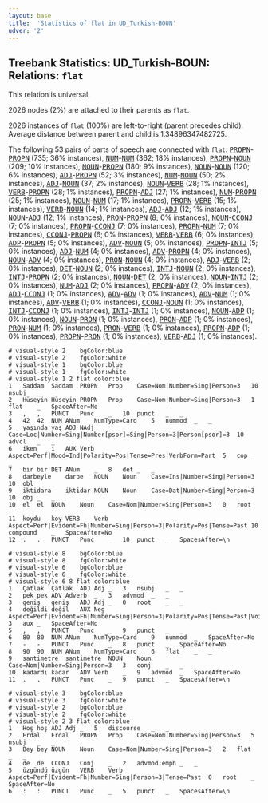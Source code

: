 ```yaml
---
layout: base
title:  'Statistics of flat in UD_Turkish-BOUN'
udver: '2'
---
```


## Treebank Statistics: UD_Turkish-BOUN: Relations: `flat`

This relation is universal.

2026 nodes (2%) are attached to their parents as `flat`.

2026 instances of `flat` (100%) are left-to-right (parent precedes child).
Average distance between parent and child is 1.34896347482725.

The following 53 pairs of parts of speech are connected with `flat`: <tt><a href="tr_boun-pos-PROPN.html">PROPN</a></tt>-<tt><a href="tr_boun-pos-PROPN.html">PROPN</a></tt> (735; 36% instances), <tt><a href="tr_boun-pos-NUM.html">NUM</a></tt>-<tt><a href="tr_boun-pos-NUM.html">NUM</a></tt> (362; 18% instances), <tt><a href="tr_boun-pos-PROPN.html">PROPN</a></tt>-<tt><a href="tr_boun-pos-NOUN.html">NOUN</a></tt> (209; 10% instances), <tt><a href="tr_boun-pos-NOUN.html">NOUN</a></tt>-<tt><a href="tr_boun-pos-PROPN.html">PROPN</a></tt> (180; 9% instances), <tt><a href="tr_boun-pos-NOUN.html">NOUN</a></tt>-<tt><a href="tr_boun-pos-NOUN.html">NOUN</a></tt> (120; 6% instances), <tt><a href="tr_boun-pos-ADJ.html">ADJ</a></tt>-<tt><a href="tr_boun-pos-PROPN.html">PROPN</a></tt> (52; 3% instances), <tt><a href="tr_boun-pos-NUM.html">NUM</a></tt>-<tt><a href="tr_boun-pos-NOUN.html">NOUN</a></tt> (50; 2% instances), <tt><a href="tr_boun-pos-ADJ.html">ADJ</a></tt>-<tt><a href="tr_boun-pos-NOUN.html">NOUN</a></tt> (37; 2% instances), <tt><a href="tr_boun-pos-NOUN.html">NOUN</a></tt>-<tt><a href="tr_boun-pos-VERB.html">VERB</a></tt> (28; 1% instances), <tt><a href="tr_boun-pos-VERB.html">VERB</a></tt>-<tt><a href="tr_boun-pos-PROPN.html">PROPN</a></tt> (28; 1% instances), <tt><a href="tr_boun-pos-PROPN.html">PROPN</a></tt>-<tt><a href="tr_boun-pos-ADJ.html">ADJ</a></tt> (27; 1% instances), <tt><a href="tr_boun-pos-NUM.html">NUM</a></tt>-<tt><a href="tr_boun-pos-PROPN.html">PROPN</a></tt> (25; 1% instances), <tt><a href="tr_boun-pos-NOUN.html">NOUN</a></tt>-<tt><a href="tr_boun-pos-NUM.html">NUM</a></tt> (17; 1% instances), <tt><a href="tr_boun-pos-PROPN.html">PROPN</a></tt>-<tt><a href="tr_boun-pos-VERB.html">VERB</a></tt> (15; 1% instances), <tt><a href="tr_boun-pos-VERB.html">VERB</a></tt>-<tt><a href="tr_boun-pos-NOUN.html">NOUN</a></tt> (14; 1% instances), <tt><a href="tr_boun-pos-ADJ.html">ADJ</a></tt>-<tt><a href="tr_boun-pos-ADJ.html">ADJ</a></tt> (12; 1% instances), <tt><a href="tr_boun-pos-NOUN.html">NOUN</a></tt>-<tt><a href="tr_boun-pos-ADJ.html">ADJ</a></tt> (12; 1% instances), <tt><a href="tr_boun-pos-PRON.html">PRON</a></tt>-<tt><a href="tr_boun-pos-PROPN.html">PROPN</a></tt> (8; 0% instances), <tt><a href="tr_boun-pos-NOUN.html">NOUN</a></tt>-<tt><a href="tr_boun-pos-CCONJ.html">CCONJ</a></tt> (7; 0% instances), <tt><a href="tr_boun-pos-PROPN.html">PROPN</a></tt>-<tt><a href="tr_boun-pos-CCONJ.html">CCONJ</a></tt> (7; 0% instances), <tt><a href="tr_boun-pos-PROPN.html">PROPN</a></tt>-<tt><a href="tr_boun-pos-NUM.html">NUM</a></tt> (7; 0% instances), <tt><a href="tr_boun-pos-CCONJ.html">CCONJ</a></tt>-<tt><a href="tr_boun-pos-PROPN.html">PROPN</a></tt> (6; 0% instances), <tt><a href="tr_boun-pos-VERB.html">VERB</a></tt>-<tt><a href="tr_boun-pos-VERB.html">VERB</a></tt> (6; 0% instances), <tt><a href="tr_boun-pos-ADP.html">ADP</a></tt>-<tt><a href="tr_boun-pos-PROPN.html">PROPN</a></tt> (5; 0% instances), <tt><a href="tr_boun-pos-ADV.html">ADV</a></tt>-<tt><a href="tr_boun-pos-NOUN.html">NOUN</a></tt> (5; 0% instances), <tt><a href="tr_boun-pos-PROPN.html">PROPN</a></tt>-<tt><a href="tr_boun-pos-INTJ.html">INTJ</a></tt> (5; 0% instances), <tt><a href="tr_boun-pos-ADJ.html">ADJ</a></tt>-<tt><a href="tr_boun-pos-NUM.html">NUM</a></tt> (4; 0% instances), <tt><a href="tr_boun-pos-ADV.html">ADV</a></tt>-<tt><a href="tr_boun-pos-PROPN.html">PROPN</a></tt> (4; 0% instances), <tt><a href="tr_boun-pos-NOUN.html">NOUN</a></tt>-<tt><a href="tr_boun-pos-ADV.html">ADV</a></tt> (4; 0% instances), <tt><a href="tr_boun-pos-PRON.html">PRON</a></tt>-<tt><a href="tr_boun-pos-NOUN.html">NOUN</a></tt> (4; 0% instances), <tt><a href="tr_boun-pos-ADJ.html">ADJ</a></tt>-<tt><a href="tr_boun-pos-VERB.html">VERB</a></tt> (2; 0% instances), <tt><a href="tr_boun-pos-DET.html">DET</a></tt>-<tt><a href="tr_boun-pos-NOUN.html">NOUN</a></tt> (2; 0% instances), <tt><a href="tr_boun-pos-INTJ.html">INTJ</a></tt>-<tt><a href="tr_boun-pos-NOUN.html">NOUN</a></tt> (2; 0% instances), <tt><a href="tr_boun-pos-INTJ.html">INTJ</a></tt>-<tt><a href="tr_boun-pos-PROPN.html">PROPN</a></tt> (2; 0% instances), <tt><a href="tr_boun-pos-NOUN.html">NOUN</a></tt>-<tt><a href="tr_boun-pos-DET.html">DET</a></tt> (2; 0% instances), <tt><a href="tr_boun-pos-NOUN.html">NOUN</a></tt>-<tt><a href="tr_boun-pos-INTJ.html">INTJ</a></tt> (2; 0% instances), <tt><a href="tr_boun-pos-NUM.html">NUM</a></tt>-<tt><a href="tr_boun-pos-ADJ.html">ADJ</a></tt> (2; 0% instances), <tt><a href="tr_boun-pos-PROPN.html">PROPN</a></tt>-<tt><a href="tr_boun-pos-ADV.html">ADV</a></tt> (2; 0% instances), <tt><a href="tr_boun-pos-ADJ.html">ADJ</a></tt>-<tt><a href="tr_boun-pos-CCONJ.html">CCONJ</a></tt> (1; 0% instances), <tt><a href="tr_boun-pos-ADV.html">ADV</a></tt>-<tt><a href="tr_boun-pos-ADV.html">ADV</a></tt> (1; 0% instances), <tt><a href="tr_boun-pos-ADV.html">ADV</a></tt>-<tt><a href="tr_boun-pos-NUM.html">NUM</a></tt> (1; 0% instances), <tt><a href="tr_boun-pos-ADV.html">ADV</a></tt>-<tt><a href="tr_boun-pos-VERB.html">VERB</a></tt> (1; 0% instances), <tt><a href="tr_boun-pos-CCONJ.html">CCONJ</a></tt>-<tt><a href="tr_boun-pos-NOUN.html">NOUN</a></tt> (1; 0% instances), <tt><a href="tr_boun-pos-INTJ.html">INTJ</a></tt>-<tt><a href="tr_boun-pos-CCONJ.html">CCONJ</a></tt> (1; 0% instances), <tt><a href="tr_boun-pos-INTJ.html">INTJ</a></tt>-<tt><a href="tr_boun-pos-INTJ.html">INTJ</a></tt> (1; 0% instances), <tt><a href="tr_boun-pos-NOUN.html">NOUN</a></tt>-<tt><a href="tr_boun-pos-ADP.html">ADP</a></tt> (1; 0% instances), <tt><a href="tr_boun-pos-NOUN.html">NOUN</a></tt>-<tt><a href="tr_boun-pos-PRON.html">PRON</a></tt> (1; 0% instances), <tt><a href="tr_boun-pos-PRON.html">PRON</a></tt>-<tt><a href="tr_boun-pos-ADP.html">ADP</a></tt> (1; 0% instances), <tt><a href="tr_boun-pos-PRON.html">PRON</a></tt>-<tt><a href="tr_boun-pos-NUM.html">NUM</a></tt> (1; 0% instances), <tt><a href="tr_boun-pos-PRON.html">PRON</a></tt>-<tt><a href="tr_boun-pos-VERB.html">VERB</a></tt> (1; 0% instances), <tt><a href="tr_boun-pos-PROPN.html">PROPN</a></tt>-<tt><a href="tr_boun-pos-ADP.html">ADP</a></tt> (1; 0% instances), <tt><a href="tr_boun-pos-PROPN.html">PROPN</a></tt>-<tt><a href="tr_boun-pos-PRON.html">PRON</a></tt> (1; 0% instances), <tt><a href="tr_boun-pos-VERB.html">VERB</a></tt>-<tt><a href="tr_boun-pos-ADJ.html">ADJ</a></tt> (1; 0% instances).


~~~ conllu
# visual-style 2	bgColor:blue
# visual-style 2	fgColor:white
# visual-style 1	bgColor:blue
# visual-style 1	fgColor:white
# visual-style 1 2 flat	color:blue
1	Saddam	Saddam	PROPN	Prop	Case=Nom|Number=Sing|Person=3	10	nsubj	_	_
2	Hüseyin	Hüseyin	PROPN	Prop	Case=Nom|Number=Sing|Person=3	1	flat	_	SpaceAfter=No
3	,	,	PUNCT	Punc	_	10	punct	_	_
4	42	42	NUM	ANum	NumType=Card	5	nummod	_	_
5	yaşında	yaş	ADJ	NAdj	Case=Loc|Number=Sing|Number[psor]=Sing|Person=3|Person[psor]=3	10	advcl	_	_
6	iken	i	AUX	Verb	Aspect=Perf|Mood=Ind|Polarity=Pos|Tense=Pres|VerbForm=Part	5	cop	_	_
7	bir	bir	DET	ANum	_	8	det	_	_
8	darbeyle	darbe	NOUN	Noun	Case=Ins|Number=Sing|Person=3	10	obl	_	_
9	iktidara	iktidar	NOUN	Noun	Case=Dat|Number=Sing|Person=3	10	obj	_	_
10	el	el	NOUN	Noun	Case=Nom|Number=Sing|Person=3	0	root	_	_
11	koydu	koy	VERB	Verb	Aspect=Perf|Evident=Fh|Number=Sing|Person=3|Polarity=Pos|Tense=Past	10	compound	_	SpaceAfter=No
12	.	.	PUNCT	Punc	_	10	punct	_	SpacesAfter=\n

~~~


~~~ conllu
# visual-style 8	bgColor:blue
# visual-style 8	fgColor:white
# visual-style 6	bgColor:blue
# visual-style 6	fgColor:white
# visual-style 6 8 flat	color:blue
1	Çatlak	Çatlak	ADJ	Adj	_	3	nsubj	_	_
2	pek	pek	ADV	Adverb	_	3	advmod	_	_
3	geniş	geniş	ADJ	Adj	_	0	root	_	_
4	değildi	değil	AUX	Neg	Aspect=Perf|Evident=Fh|Number=Sing|Person=3|Polarity=Pos|Tense=Past|Voice=Pass	3	aux	_	SpaceAfter=No
5	,	,	PUNCT	Punc	_	9	punct	_	_
6	80	80	NUM	ANum	NumType=Card	9	nummod	_	SpaceAfter=No
7	-	-	PUNCT	Punc	_	8	punct	_	SpaceAfter=No
8	90	90	NUM	ANum	NumType=Card	6	flat	_	_
9	santimetre	santimetre	NOUN	Noun	Case=Nom|Number=Sing|Person=3	3	conj	_	_
10	kadardı	kadar	ADV	Verb	_	9	advmod	_	SpaceAfter=No
11	.	.	PUNCT	Punc	_	9	punct	_	SpacesAfter=\n

~~~


~~~ conllu
# visual-style 3	bgColor:blue
# visual-style 3	fgColor:white
# visual-style 2	bgColor:blue
# visual-style 2	fgColor:white
# visual-style 2 3 flat	color:blue
1	Hoş	hoş	ADJ	Adj	_	5	discourse	_	_
2	Erdal	Erdal	PROPN	Prop	Case=Nom|Number=Sing|Person=3	5	nsubj	_	_
3	Bey	bey	NOUN	Noun	Case=Nom|Number=Sing|Person=3	2	flat	_	_
4	de	de	CCONJ	Conj	_	2	advmod:emph	_	_
5	üzgündü	üzgün	VERB	Verb	Aspect=Perf|Evident=Fh|Number=Sing|Person=3|Tense=Past	0	root	_	SpaceAfter=No
6	:	:	PUNCT	Punc	_	5	punct	_	SpacesAfter=\n

~~~


